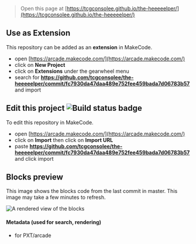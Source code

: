 
> Open this page at [https://tcgconsolee.github.io/the-heeeeelper/](https://tcgconsolee.github.io/the-heeeeelper/)

## Use as Extension

This repository can be added as an **extension** in MakeCode.

* open [https://arcade.makecode.com/](https://arcade.makecode.com/)
* click on **New Project**
* click on **Extensions** under the gearwheel menu
* search for **https://github.com/tcgconsolee/the-heeeeelper/commit/fc7930da47daa489e752fee459bada7d06783b57** and import

## Edit this project ![Build status badge](https://github.com/tcgconsolee/the-heeeeelper/commit/fc7930da47daa489e752fee459bada7d06783b57/workflows/MakeCode/badge.svg)

To edit this repository in MakeCode.

* open [https://arcade.makecode.com/](https://arcade.makecode.com/)
* click on **Import** then click on **Import URL**
* paste **https://github.com/tcgconsolee/the-heeeeelper/commit/fc7930da47daa489e752fee459bada7d06783b57** and click import

## Blocks preview

This image shows the blocks code from the last commit in master.
This image may take a few minutes to refresh.

![A rendered view of the blocks](https://github.com/tcgconsolee/the-heeeeelper/commit/fc7930da47daa489e752fee459bada7d06783b57/raw/master/.github/makecode/blocks.png)

#### Metadata (used for search, rendering)

* for PXT/arcade
<script src="https://makecode.com/gh-pages-embed.js"></script><script>makeCodeRender("{{ site.makecode.home_url }}", "{{ site.github.owner_name }}/{{ site.github.repository_name }}");</script>
